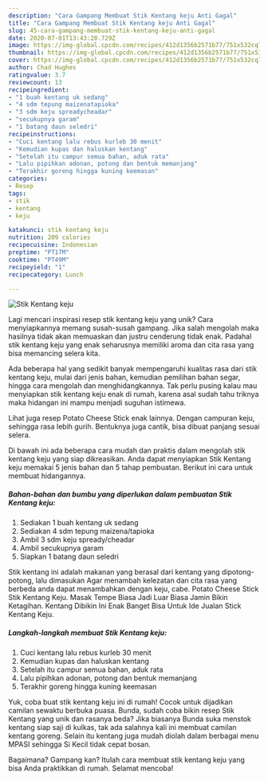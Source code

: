 ```yaml
---
description: "Cara Gampang Membuat Stik Kentang keju Anti Gagal"
title: "Cara Gampang Membuat Stik Kentang keju Anti Gagal"
slug: 45-cara-gampang-membuat-stik-kentang-keju-anti-gagal
date: 2020-07-01T13:43:20.729Z
image: https://img-global.cpcdn.com/recipes/412d1356b2571b77/751x532cq70/stik-kentang-keju-foto-resep-utama.jpg
thumbnail: https://img-global.cpcdn.com/recipes/412d1356b2571b77/751x532cq70/stik-kentang-keju-foto-resep-utama.jpg
cover: https://img-global.cpcdn.com/recipes/412d1356b2571b77/751x532cq70/stik-kentang-keju-foto-resep-utama.jpg
author: Chad Hughes
ratingvalue: 3.7
reviewcount: 13
recipeingredient:
- "1 buah kentang uk sedang"
- "4 sdm tepung maizenatapioka"
- "3 sdm keju spreadycheadar"
- "secukupnya garam"
- "1 batang daun seledri"
recipeinstructions:
- "Cuci kentang lalu rebus kurleb 30 menit"
- "Kemudian kupas dan haluskan kentang"
- "Setelah itu campur semua bahan, aduk rata"
- "Lalu pipihkan adonan, potong dan bentuk memanjang"
- "Terakhir goreng hingga kuning keemasan"
categories:
- Resep
tags:
- stik
- kentang
- keju

katakunci: stik kentang keju 
nutrition: 209 calories
recipecuisine: Indonesian
preptime: "PT17M"
cooktime: "PT49M"
recipeyield: "1"
recipecategory: Lunch

---
```



![Stik Kentang keju](https://img-global.cpcdn.com/recipes/412d1356b2571b77/751x532cq70/stik-kentang-keju-foto-resep-utama.jpg)

Lagi mencari inspirasi resep stik kentang keju yang unik? Cara menyiapkannya memang susah-susah gampang. Jika salah mengolah maka hasilnya tidak akan memuaskan dan justru cenderung tidak enak. Padahal stik kentang keju yang enak seharusnya memiliki aroma dan cita rasa yang bisa memancing selera kita.

Ada beberapa hal yang sedikit banyak mempengaruhi kualitas rasa dari stik kentang keju, mulai dari jenis bahan, kemudian pemilihan bahan segar, hingga cara mengolah dan menghidangkannya. Tak perlu pusing kalau mau menyiapkan stik kentang keju enak di rumah, karena asal sudah tahu triknya maka hidangan ini mampu menjadi suguhan istimewa.

Lihat juga resep Potato Cheese Stick enak lainnya. Dengan campuran keju, sehingga rasa lebih gurih. Bentuknya juga cantik, bisa dibuat panjang sesuai selera.


Di bawah ini ada beberapa cara mudah dan praktis dalam mengolah stik kentang keju yang siap dikreasikan. Anda dapat menyiapkan Stik Kentang keju memakai 5 jenis bahan dan 5 tahap pembuatan. Berikut ini cara untuk membuat hidangannya.

<!--inarticleads1-->

##### Bahan-bahan dan bumbu yang diperlukan dalam pembuatan Stik Kentang keju:

1. Sediakan 1 buah kentang uk sedang
1. Sediakan 4 sdm tepung maizena/tapioka
1. Ambil 3 sdm keju spready/cheadar
1. Ambil secukupnya garam
1. Siapkan 1 batang daun seledri


Stik kentang ini adalah makanan yang berasal dari kentang yang dipotong-potong, lalu dimasukan Agar menambah kelezatan dan cita rasa yang berbeda anda dapat menambahkan dengan keju, cabe. Potato Cheese Stick Stik Kentang Keju. Masak Tempe Biasa Jadi Luar Biasa Jamin Bikin Ketagihan. Kentang Dibikin Ini Enak Banget Bisa Untuk Ide Jualan Stick Kentang Keju. 

<!--inarticleads2-->

##### Langkah-langkah membuat Stik Kentang keju:

1. Cuci kentang lalu rebus kurleb 30 menit
1. Kemudian kupas dan haluskan kentang
1. Setelah itu campur semua bahan, aduk rata
1. Lalu pipihkan adonan, potong dan bentuk memanjang
1. Terakhir goreng hingga kuning keemasan


Yuk, coba buat stik kentang keju ini di rumah! Cocok untuk dijadikan camilan sewaktu berbuka puasa. Bunda, sudah coba bikin resep Stik Kentang yang unik dan rasanya beda? Jika biasanya Bunda suka menstok kentang siap saji di kulkas, tak ada salahnya kali ini membuat camilan kentang goreng. Selain itu kentang juga mudah diolah dalam berbagai menu MPASI sehingga Si Kecil tidak cepat bosan. 

Bagaimana? Gampang kan? Itulah cara membuat stik kentang keju yang bisa Anda praktikkan di rumah. Selamat mencoba!
